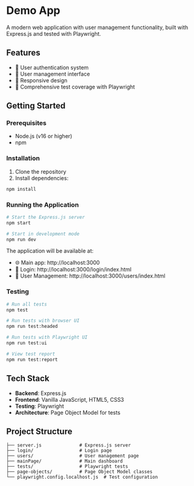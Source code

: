 # Demo App

A modern web application with user management functionality, built with Express.js and tested with Playwright.

## Features

- 🔐 User authentication system
- 👥 User management interface
- 📱 Responsive design
- 🧪 Comprehensive test coverage with Playwright

## Getting Started

### Prerequisites

- Node.js (v16 or higher)
- npm

### Installation

1. Clone the repository
2. Install dependencies:
```bash
npm install
```

### Running the Application

```bash
# Start the Express.js server
npm start

# Start in development mode
npm run dev
```

The application will be available at:
- 🌐 Main app: http://localhost:3000
- 🔐 Login: http://localhost:3000/login/index.html
- 👥 User Management: http://localhost:3000/users/index.html

### Testing

```bash
# Run all tests
npm test

# Run tests with browser UI
npm run test:headed

# Run tests with Playwright UI
npm run test:ui

# View test report
npm run test:report
```

## Tech Stack

- **Backend**: Express.js
- **Frontend**: Vanilla JavaScript, HTML5, CSS3
- **Testing**: Playwright
- **Architecture**: Page Object Model for tests

## Project Structure

```
├── server.js              # Express.js server
├── login/                 # Login page
├── users/                 # User management page
├── mainPage/              # Main dashboard
├── tests/                 # Playwright tests
├── page-objects/          # Page Object Model classes
└── playwright.config.localhost.js  # Test configuration
```
